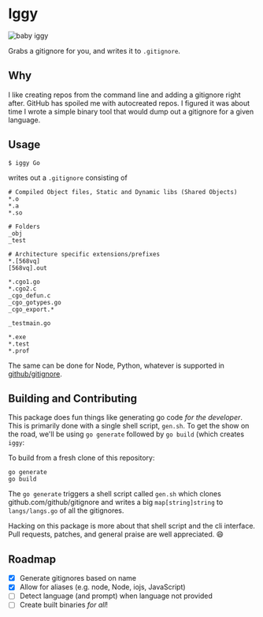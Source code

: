 # Iggy

![baby iggy](https://cloud.githubusercontent.com/assets/836375/9753627/13b8bc50-5685-11e5-940d-dc4c6c3473cb.png)

Grabs a gitignore for you, and writes it to `.gitignore`.

## Why

I like creating repos from the command line and adding a gitignore right after. GitHub has spoiled me with autocreated repos. I figured it was about time I wrote a simple binary tool that would dump out a gitignore for a given language.

## Usage

```
$ iggy Go
```

writes out a `.gitignore` consisting of

```
# Compiled Object files, Static and Dynamic libs (Shared Objects)
*.o
*.a
*.so

# Folders
_obj
_test

# Architecture specific extensions/prefixes
*.[568vq]
[568vq].out

*.cgo1.go
*.cgo2.c
_cgo_defun.c
_cgo_gotypes.go
_cgo_export.*

_testmain.go

*.exe
*.test
*.prof
```

The same can be done for Node, Python, whatever is supported in [github/gitignore](https://github.com/github/gitignore).

## Building and Contributing

This package does fun things like generating go code *for the developer*. This is primarily done with a single shell script, `gen.sh`. To get the show on the road, we'll be using `go generate` followed by `go build` (which creates `iggy`:

To build from a fresh clone of this repository:

```
go generate
go build
```

The `go generate` triggers a shell script called `gen.sh` which clones github.com/github/gitignore and writes a big `map[string]string` to `langs/langs.go` of all the gitignores.

Hacking on this package is more about that shell script and the cli interface. Pull requests, patches, and general praise are well appreciated. :smile:

## Roadmap

* [X] Generate gitignores based on name
* [X] Allow for aliases (e.g. node, Node, iojs, JavaScript)
* [ ] Detect language (and prompt) when language not provided
* [ ] Create built binaries *for all*!
